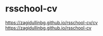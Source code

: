 # rsschool-cv

https://zagidullinbg.github.io/rsschool-cv/cv
https://zagidullinbg.github.io/rsschool-cv
